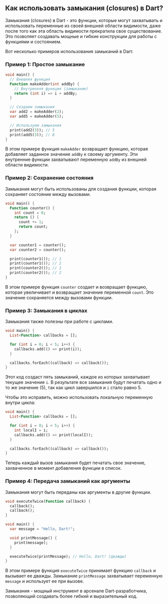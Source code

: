 ## Как использовать замыкания (closures) в Dart?

Замыкания (closures) в Dart - это функции, которые могут захватывать и использовать переменные из своей внешней области видимости, даже после того как эта область видимости прекратила свое существование. Это позволяет создавать мощные и гибкие конструкции для работы с функциями и состоянием.

Вот несколько примеров использования замыканий в Dart:

### Пример 1: Простое замыкание

```dart
void main() {
  // Внешняя функция
  Function makeAdder(int addBy) {
    // Внутренняя функция (замыкание)
    return (int i) => i + addBy;
  }

  // Создаем замыкания
  var add2 = makeAdder(2);
  var add5 = makeAdder(5);

  // Используем замыкания
  print(add2(3)); // 5
  print(add5(3)); // 8
}
```

В этом примере функция `makeAdder` возвращает функцию, которая добавляет заданное значение `addBy` к своему аргументу. Эти внутренние функции захватывают переменную `addBy` из внешней области видимости.

### Пример 2: Сохранение состояния

Замыкания могут быть использованы для создания функции, которая сохраняет состояние между вызовами.

```dart
void main() {
  Function counter() {
    int count = 0;
    return () {
      count += 1;
      return count;
    };
  }

  var counter1 = counter();
  var counter2 = counter();

  print(counter1()); // 1
  print(counter1()); // 2
  print(counter2()); // 1
  print(counter2()); // 2
}
```

В этом примере функция `counter` создает и возвращает функцию, которая увеличивает и возвращает значение переменной `count`. Это значение сохраняется между вызовами функции.

### Пример 3: Замыкания в циклах

Замыкания также полезны при работе с циклами.

```dart
void main() {
  List<Function> callbacks = [];

  for (int i = 0; i < 5; i++) {
    callbacks.add(() => print(i));
  }

  callbacks.forEach((callback) => callback()); 
}
```

Этот код создаст пять замыканий, каждое из которых захватывает текущее значение `i`. В результате все замыкания будут печатать одно и то же значение (5), так как цикл завершился и `i` стало равно 5.

Чтобы это исправить, можно использовать локальную переменную внутри цикла:

```dart
void main() {
  List<Function> callbacks = [];

  for (int i = 0; i < 5; i++) {
    int localI = i;
    callbacks.add(() => print(localI));
  }

  callbacks.forEach((callback) => callback()); 
}
```

Теперь каждый вызов замыкания будет печатать свое значение, захваченное в момент добавления функции в список.

### Пример 4: Передача замыканий как аргументы

Замыкания могут быть переданы как аргументы в другие функции.

```dart
void executeTwice(Function callback) {
  callback();
  callback();
}

void main() {
  var message = "Hello, Dart!";

  void printMessage() {
    print(message);
  }

  executeTwice(printMessage); // Hello, Dart! (дважды)
}
```

В этом примере функция `executeTwice` принимает функцию `callback` и вызывает ее дважды. Замыкание `printMessage` захватывает переменную `message` и использует ее при вызове.

Замыкания - мощный инструмент в арсенале Dart-разработчика, позволяющий создавать более гибкий и выразительный код.